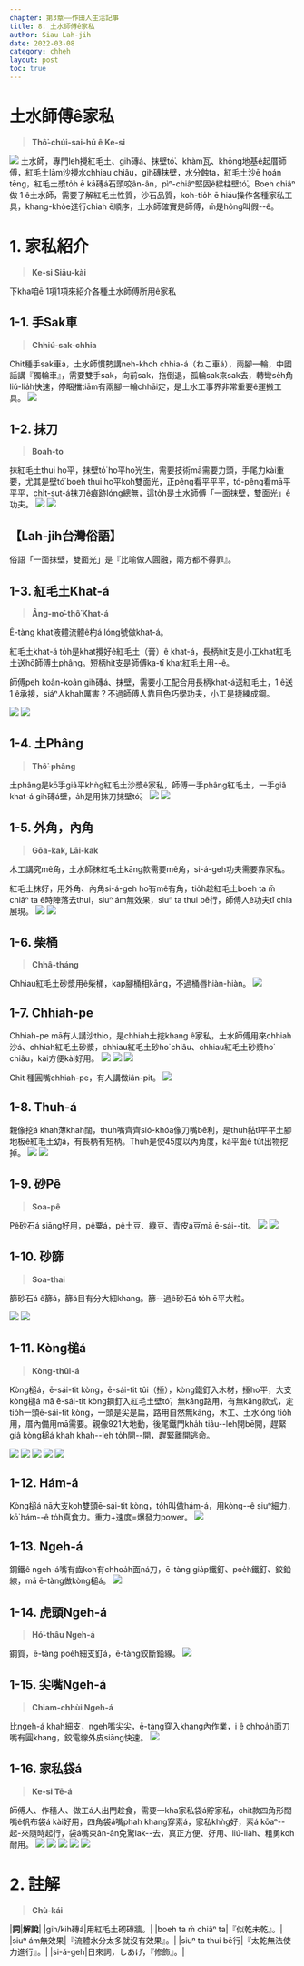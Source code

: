 ```yaml
---
chapter: 第3章——作田人生活記事
title: 8. 土水師傅ê家私
author: Siau Lah-jih
date: 2022-03-08
category: chheh
layout: post
toc: true
---
```


# 土水師傅ê家私
> **Thô͘-chúi-sai-hū ê Ke-si**

![](../too5/08/8-1-1.土水師傅.jpg)
土水師，專門leh攪紅毛土、gih磚á、抹壁tó͘、khàm瓦、khōng地基ê起厝師傅，紅毛土lām沙攪水chhiau chiâu，gih磚抹壁，水分蝕ta，紅毛土沙ē hoán tēng，紅毛土漿to̍h ē kā磚á石頭咬ân-ân，pìⁿ-chiâⁿ堅固ê樑柱壁tó͘。Boeh chiâⁿ做 1 ê土水師，需要了解紅毛土性質，沙石品質，koh-tio̍h ē hiáu操作各種家私工具，khang-khòe進行chiah ē順序，土水師確實是師傅，m̄是hông叫假--ê。

# 1. 家私紹介
> **Ke-si Siāu-kài**

下kha咱ē 1項1項來紹介各種土水師傅所用ê家私
## 1-1. 手Sak車
> **Chhiú-sak-chhia**

Chit種手sak車á，土水師慣勢講neh-kho͘h chhia-á（ねこ車á），兩腳一輪，中國話講『獨輪車』，需要雙手sak，向前sak，拖倒退，孤輪sak來sak去，轉彎se̍h角liú-lia̍h快速，停睏擋tiām有兩腳一輪chhāi定，是土水工事界非常重要ê運搬工具。
![](../too5/08/8-1-1-1.手捒車.jpg)

## 1-2. 抹刀
> **Boah-to**

抹紅毛土thui ho͘平，抹壁tó͘ ho͘平ho͘光生，需要技術mā需要力頭，手尾力kài重要，尤其是壁tó͘ boeh thui ho͘平koh雙面光，正pêng看平平平，tó-pêng看mā平平平，chi̍t-sut-á抹刀ê痕跡lóng總無，這to̍h是土水師傅「一面抹壁，雙面光」ê功夫。
![](../too5/08/8-1-2-1.紅毛土抹刀.jpg) 
![](../too5/08/8-1-2-2.紅毛土抹刀.jpg)

## 【Lah-jih台灣俗語】
俗語「一面抹壁，雙面光」是『比喻做人圓融，兩方都不得罪』。


## 1-3. 紅毛土Khat-á
> **Âng-mo͘-thô͘ Khat-á**

Ē-tàng khat液體流體ê杓á lóng號做khat-á。

紅毛土khat-á to̍h是khat攪好ê紅毛土（膏）ê khat-á，長柄hit支是小工khat紅毛土送hō͘師傅土phâng。短柄hit支是師傅ka-tī khat紅毛土用--ê。

師傅peh koân-koân gih磚á、抹壁，需要小工配合用長柄khat-á送紅毛土，1 ê送1 ê承接，siáⁿ人khah厲害？不過師傅人靠目色巧學功夫，小工是捷練成鋼。

![](../too5/08/8-1-3-1.紅毛土khat仔.jpg) 
![](../too5/08/8-1-3-2.紅毛土khat仔.jpg)

## 1-4. 土Phâng
> **Thô͘-phâng**

土phâng是kō͘手giâ平khǹg紅毛土沙漿ê家私，師傅一手phâng紅毛土，一手giâ khat-á gih磚á壁，a̍h是用抹刀抹壁tó͘。
![](../too5/08/8-1-4-1.土捀.jpg) 
![](../too5/08/8-1-4-2.土捀.jpg)

## 1-5. 外角，內角
> **Gōa-kak, Lāi-kak**

木工講究mê角，土水師抹紅毛土kāng款需要mê角，si-á-geh功夫需要靠家私。

紅毛土抹好，用外角、內角si-á-geh ho͘有mê有角，tio̍h趁紅毛土boeh ta m̄ chiâⁿ ta ê時陣落去thui，siuⁿ ám無效果，siuⁿ ta thui bē行，師傅人ê功夫tī chia展現。
![](../too5/08/8-1-5-1.土水家私外角.jpg) 
![](../too5/08/8-1-5-2.土水家私內角.jpg)

## 1-6. 柴桶
> **Chhâ-tháng**

Chhiau紅毛土砂漿用ê柴桶，kap腳桶相kāng，不過桶唇hiàn-hiàn。
![](../too5/08/8-1-6-1.柴桶.jpg)

## 1-7. Chhiah-pe

Chhiah-pe mā有人講沙thio，是chhiah土挖khang ê家私，土水師傅用來chhiah沙á、chhiah紅毛土砂漿，chhiau紅毛土砂ho͘ chiâu、chhiau紅毛土砂漿ho͘ chiâu，kài方便kài好用。
![](../too5/08/8-1-7-1.鍤桮.jpg)
![](../too5/08/8-1-7-2.鍤桮.jpg)
![](../too5/08/8-1-7-3.鍤桮.jpg)

Chit 種圓嘴chhiah-pe，有人講做iân-pit。
![](../too5/08/8-1-7-4.鍤桮.jpg)

## 1-8. Thuh-á

親像挖á khah薄khah闊，thuh嘴齊齊sió-khóa像刀嘴bē利，是thuh黏tī平平土腳地板ê紅毛土幼á，有長柄有短柄。Thuh是使45度以內角度，kā平面ê tu̍t出物挖掉。
![](../too5/08/8-1-8-1.黜仔.jpg)
![](../too5/08/8-1-8-2.黜仔.jpg)

## 1-9. 砂Pê
> **Soa-pê**

Pê砂石á siāng好用，pê粟á，pê土豆、綠豆、青皮á豆mā ē-sái--tit。
![](../too5/08/8-1-9-1.砂耙.jpg)
![](../too5/08/8-1-9-2.砂耙.jpg)

## 1-10. 砂篩
> **Soa-thai**

篩砂石á ê篩á，篩á目有分大細khang。篩--過ê砂石á to̍h ē平大粒。

![](../too5/08/8-1-10-1.砂篩.jpg)
![](../too5/08/8-1-10-2.砂篩.jpg)

## 1-11. Kòng槌á
> **Kòng-thûi-á**

Kòng槌á，ē-sái-tit kòng，ē-sái-tit tûi（捶），kòng鐵釘入木材，捶ho͘平，大支kòng槌á mā ē-sái-tit kòng鋼釘入紅毛土壁tó͘，無kāng路用，有無kāng款式，定tio̍h一頭ē-sái-tit kòng，一頭是尖是扁，路用自然無kāng，木工、土水lóng tio̍h用，厝內備用mā需要。親像921大地動，後尾鐵門kha̍h tiâu--leh開bē開，趕緊giâ kòng槌á khah khah--leh to̍h開--開，趕緊離開逃命。

![](../too5/08/8-1-11-1.摃槌仔.jpg)
![](../too5/08/8-1-11-2.摃槌仔.jpg)
![](../too5/08/8-1-11-3.摃槌仔.jpg)
![](../too5/08/8-1-11-4.摃槌仔圓.jpg)
![](../too5/08/8-1-11-5.摃槌仔釘拔仔.jpg)

## 1-12. Hám-á

Kòng槌á nā大支koh雙頭ē-sái-tit kòng，to̍h叫做hám-á，用kòng--ê siuⁿ細力，kō͘ hám--ê to̍h真食力。重力+速度=爆發力power。
![](../too5/08/8-1-11-6.摃槌仔.jpg)  


## 1-13. Ngeh-á

鋼鐵ê ngeh-á嘴有齒koh有chhoa̍h面ná刀，ē-tàng gia̍p鐵釘、poe̍h鐵釘、鉸鉛線，mā ē-tàng做kòng槌á。
![](../too5/08/8-1-12-1.夾仔.jpg)

## 1-14. 虎頭Ngeh-á
> **Hó͘-thâu Ngeh-á**

鋼質，ē-tàng poe̍h細支釘á，ē-tàng鉸斷鉛線。
![](../too5/08/8-1-12-2.虎頭夾.jpg)

## 1-15. 尖嘴Ngeh-á
> **Chiam-chhùi Ngeh-á**

比ngeh-á khah細支，ngeh嘴尖尖，ē-tàng穿入khang內作業，i ê chhoa̍h面刀嘴有圓khang，鉸電線外皮siāng快速。
![](../too5/08/8-1-12-3.尖嘴夾仔.jpg)

## 1-16. 家私袋á
> **Ke-si Tē-á**

師傅人、作穡人、做工á人出門趁食，需要一kha家私袋á貯家私，chit款四角形闊嘴ê帆布袋á kài好用，四角袋á嘴phah khang穿索á，家私khǹg好，索á kōaⁿ--起-來隨時起行，袋á嘴束ân-ân免驚lak--去，真正方便、好用、liú-lia̍h、粗勇koh耐用。
![](../too5/08/8-1-13-1.家私袋仔.jpg)
![](../too5/08/8-1-13-2.家私袋仔.jpg)
![](../too5/08/8-1-13-3.家私袋仔.jpg)
![](../too5/08/8-1-13-4.家私袋仔.jpg)
![](../too5/08/8-1-13-5.家私袋仔帶.jpg)

# 2. 註解
> **Chù-kái**

|**詞**|**解說**|
|gih/kih磚á|用紅毛土砌磚牆。|
|boeh ta m̄ chiâⁿ ta|『似乾未乾』。|
|siuⁿ ám無效果|『流體水分太多就沒有效果』。|
|siuⁿ ta thui bē行|『太乾無法使力進行』。|
|si-á-geh|日來詞，しあげ，『修飾』。|
